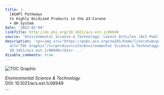 ```yaml
---
title: |-
  [ASAP] Pathways
  to Highly Oxidized Products in the Δ3-Carene
  + OH System
date: '2022-02-04'
linkTitle: http://dx.doi.org/10.1021/acs.est.1c06949
source: 'Environmental Science & Technology: Latest Articles (ACS Publications)'
description: '<p><img src="https://pubs.acs.org/na101/home/literatum/publisher/achs/journals/content/esthag/0/esthag.ahead-of-print/acs.est.1c06949/20220204/images/medium/es1c06949_0006.gif"
  alt="TOC Graphic"/></p><div><cite>Environmental Science & Technology</cite></div><div>DOI:
  10.1021/acs.est.1c06949</div> ...'
disable_comments: true
---
```

<p><img src="https://pubs.acs.org/na101/home/literatum/publisher/achs/journals/content/esthag/0/esthag.ahead-of-print/acs.est.1c06949/20220204/images/medium/es1c06949_0006.gif" alt="TOC Graphic"/></p><div><cite>Environmental Science & Technology</cite></div><div>DOI: 10.1021/acs.est.1c06949</div> ...